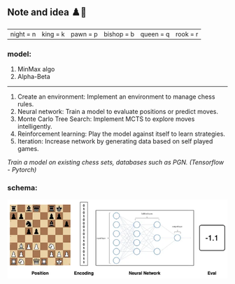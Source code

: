 ## Note and idea ♟️🎯

|                |              |               |               |               |                 |
|----------------|--------------|---------------|---------------|---------------| ----------------|   
|   night = n    |   king = k   |   pawn = p    |   bishop = b  |   queen = q   |   rook = r      |



### model:

1. MinMax algo 
2. Alpha-Beta
---
1. Create an environment: Implement an environment to manage chess rules.
2. Neural network: Train a model to evaluate positions or predict moves.
3. Monte Carlo Tree Search: Implement MCTS to explore moves intelligently.
4. Reinforcement learning: Play the model against itself to learn strategies.
5. Iteration: Increase network by generating data based on self played games.

*Train a model on existing chess sets, databases such as PGN. (Tensorflow - Pytorch)*


### schema:

![schemaDL.png](schemaDL.png)